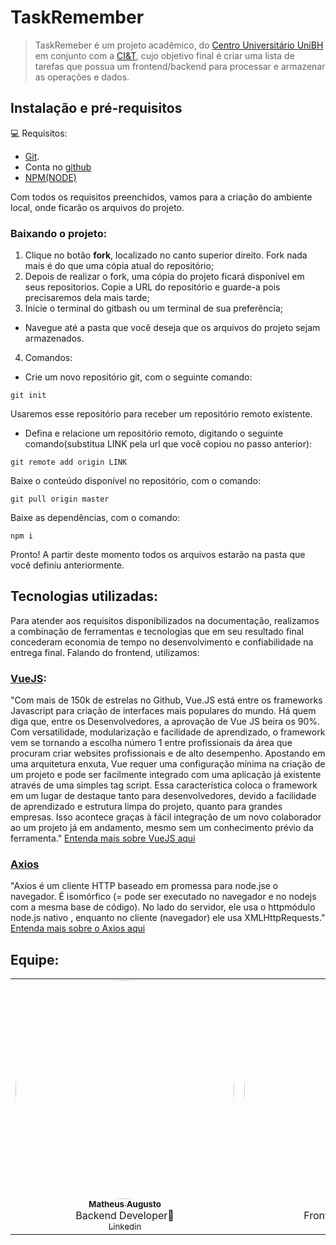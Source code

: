 # **TaskRemember**
> TaskRemeber é um projeto acadêmico, do [Centro Universitário UniBH](https://unibh.br/) em conjunto com a [CI&T](https://ciandt.com/br/pt-br/home), cujo objetivo final é criar uma lista de tarefas que possua um frontend/backend para processar e armazenar as operações e dados.

## **Instalação e pré-requisitos**

💻 Requisitos:
  
* [Git](https://git-scm.com/downloads).
* Conta no [github](https://github.com/signup?ref_cta=Sign+up&ref_loc=header+logged+out&ref_page=%2F&source=header-home)
* [NPM(NODE)](https://nodejs.org/en/download/) 

Com todos os requisitos preenchidos, vamos para a criação do ambiente local, onde ficarão os arquivos do projeto.

### Baixando o projeto:

1. Clique no botão **fork**, localizado no canto superior direito. Fork nada mais é do que uma cópia atual do repositório;
2. Depois de realizar o fork, uma cópia do projeto ficará disponível em seus repositorios. Copie a URL do repositório e guarde-a pois precisaremos dela mais tarde;
3. Inicie o terminal do gitbash ou um terminal de sua preferência;
  - Navegue até a pasta que você deseja que os arquivos do projeto sejam armazenados.
4. Comandos:
 - Crie um novo repositório git, com o seguinte comando: 
```
git init
```
Usaremos esse repositório para receber um repositório remoto existente.

  - Defina e relacione um repositório remoto, digitando o seguinte comando(substitua LINK pela url que você copiou no passo anterior): 
```
git remote add origin LINK
```
Baixe o conteúdo disponível no repositório, com o comando:
```
git pull origin master
```
Baixe as dependências, com o comando:
```
npm i
```
Pronto! A partir deste momento todos os arquivos estarão na pasta que você definiu anteriormente.

## Tecnologias utilizadas: 
Para atender aos requisitos disponibilizados na documentação, realizamos a combinação de ferramentas e tecnologias que em seu resultado final concederam economia de tempo no desenvolvimento e confiabilidade na entrega final. Falando do frontend, utilizamos:

### [VueJS](https://vuejs.org/):
"Com mais de 150k de estrelas no Github, Vue.JS está entre os frameworks Javascript para criação de interfaces mais populares do mundo. Há quem diga que, entre os Desenvolvedores, a aprovação de Vue JS beira os 90%.
Com versatilidade, modularização e facilidade de aprendizado, o framework vem se tornando a escolha número 1 entre profissionais da área que procuram  criar websites profissionais e de alto desempenho.
Apostando em uma arquitetura enxuta, Vue requer uma configuração mínima na criação de um projeto e pode ser facilmente integrado com uma aplicação já existente através de uma simples tag script. 
Essa característica coloca o framework em um lugar de destaque tanto para  desenvolvedores, devido a facilidade de aprendizado e estrutura limpa do projeto, quanto para grandes empresas. 
Isso acontece graças à fácil integração de um novo colaborador ao um projeto já em andamento, mesmo sem um conhecimento prévio da ferramenta."  [Entenda mais sobre VueJS aqui](https://blog.geekhunter.com.br/vue-js-so-vejo-vantagens-e-voce/)

### [Axios](https://axios-http.com/docs/intro)
"Axios é um cliente HTTP baseado em promessa para node.jse o navegador. É isomórfico (= pode ser executado no navegador e no nodejs com a mesma base de código). No lado do servidor, ele usa o httpmódulo node.js nativo , enquanto no cliente (navegador) ele usa XMLHttpRequests." [Entenda mais sobre o Axios aqui](https://axios-http.com/docs/intro)


## Equipe: 

<table>
  <tr>
    <td align="center"><a href="https://github.com/matheusaugusto61"><img style="border-radius: 50%;" src="https://avatars.githubusercontent.com/u/89614624?v=4" width="350px;" alt=""/><br /><sub><b>Matheus Augusto</b></sub></a><br />Backend Developer🚀<br /><a href="https://www.linkedin.com/in/matheus-augusto-2019/"><sub>Linkedin</sub></a></td>
    <td align="center"><a href="https://github.com/israelgms"><img style="border-radius: 50%;" src="https://avatars.githubusercontent.com/u/71859464?v=4" width="350px;" alt=""/><br /><sub><b>Israel Gomes</b></sub></a><br />Frontend Developer🚀<br /><a href="https://www.linkedin.com/in/israel-gomes-04407718b/"><sub>Linkedin</sub></a></td>
  </tr>
</table>

